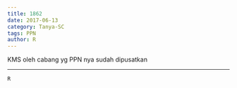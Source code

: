 ```yaml
---
title: 1862
date: 2017-06-13
category: Tanya-SC
tags: PPN
author: R
---
```


KMS oleh cabang yg PPN nya sudah dipusatkan

---



`R`
